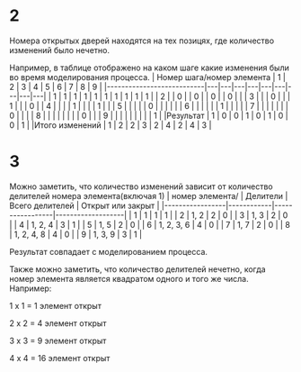 # 2
Номера открытых дверей находятся на тех позицях, где количество изменений было нечетно.

Например, в таблице отображено на каком шаге какие изменения были во время моделирования процесса.
| Номер шага/номер элемента | 1 | 2 | 3 | 4 | 5 | 6 | 7 | 8 | 9 |
|---------------------------|---|---|---|---|---|---|---|---|---|
| 1                         | 1 | 1 | 1 | 1 | 1 | 1 | 1 | 1 | 1 |
| 2                         |   | 0 |   | 0 |   | 0 |   | 0 |   |
| 3                         |   |   | 0 |   |   | 1 |   |   | 0 |
| 4                         |   |   |   | 1 |   |   |   | 1 |   |
| 5                         |   |   |   |   | 0 |   |   |   |   |
| 6                         |   |   |   |   |   | 1 |   |   |   |
| 7                         |   |   |   |   |   |   | 0 |   |   |
| 8                         |   |   |   |   |   |   |   | 0 |   |
| 9                         |   |   |   |   |   |   |   |   | 1 |
|Результат                  | 1 | 0 | 0 | 1 | 0 | 1 | 0 | 0 | 1 |
|Итого изменений            | 1 | 2 | 2 | 3 | 2 | 4 | 2 | 4 | 3 |

# 3
Можно заметить, что количество изменений зависит от количество делителей номера элемента(включая 1)
| номер элемента/ | Делители   | Всего делителей | Открыт или закрыт |
|-----------------|------------|-----------------|-------------------|
| 1               | 1          | 1               | 1                 |
| 2               | 1, 2       | 2               | 0                 |
| 3               | 1, 3       | 2               | 0                 |
| 4               | 1, 2, 4    | 3               | 1                 |
| 5               | 1, 5       | 2               | 0                 |
| 6               | 1, 2, 3, 6 | 4               | 0                 |
| 7               | 1, 7       | 2               | 0                 |
| 8               | 1, 2, 4, 8 | 4               | 0                 |
| 9               | 1, 3, 9    | 3               | 1                 |

Результат совпадает с моделированием процесса.

Также можно заметить, что количество делителей нечетно, когда номер элемента является квадратом одного и того же числа.
Например:

1 x 1 = 1 элемент открыт

2 x 2 = 4 элемент открыт

3 x 3 = 9 элемент открыт

4 x 4 = 16 элемент открыт
